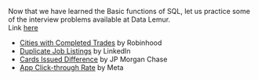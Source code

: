Now that we have learned the Basic functions of SQL, let us practice some of the interview problems available at Data Lemur. <br/> Link [here](https://datalemur.com/questions?category=SQL)

* [Cities with Completed Trades](https://github.com/pankhuridata/15_days_of_sql/blob/main/Day_6/Practice.md#question-1) by Robinhood 
* [Duplicate Job Listings](https://github.com/pankhuridata/15_days_of_sql/blob/main/Day_6/Practice.md#question-2) by LinkedIn
* [Cards Issued Difference](https://github.com/pankhuridata/15_days_of_sql/blob/main/Day_6/Practice.md#question-3) by JP Morgan Chase
* [App Click-through Rate](https://github.com/pankhuridata/15_days_of_sql/blob/main/Day_6/Practice.md#question-4) by Meta
